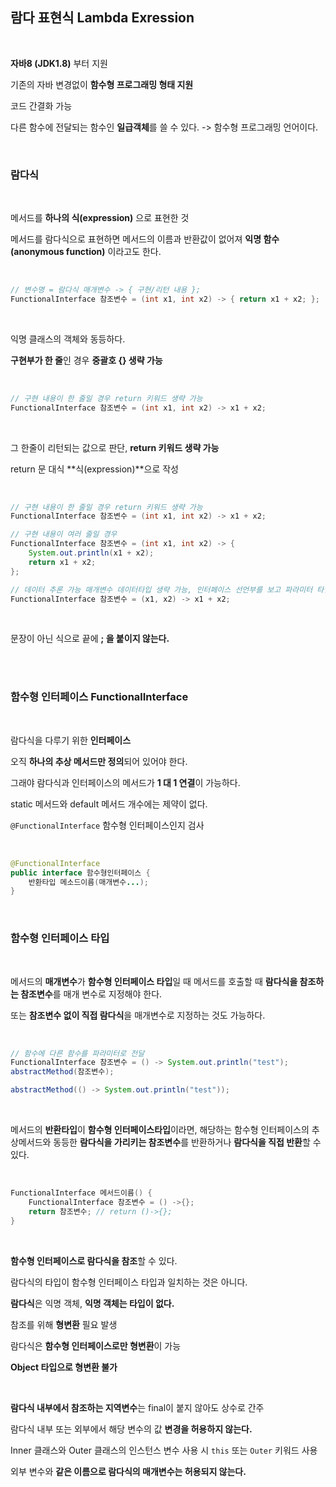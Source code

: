 ## 람다 표현식 Lambda Exression

<br>

**자바8 (JDK1.8)** 부터 지원

기존의 자바 변경없이 **함수형 프로그래밍 형태 지원**

코드 간결화 가능

다른 함수에 전달되는 함수인 **일급객체**를 쓸 수 있다. -> 함수형 프로그래밍 언어이다.

<br>

### 람다식

<br>

메서드를 **하나의 식(expression)** 으로 표현한 것

메서드를 람다식으로 표현하면 메서드의 이름과 반환값이 없어져 **익명 함수(anonymous function)** 이라고도 한다.

<br>

```java
// 변수명 = 람다식 매개변수 -> { 구현/리턴 내용 };
FunctionalInterface 참조변수 = (int x1, int x2) -> { return x1 + x2; };
```

<br>

익명 클래스의 객체와 동등하다.

**구현부가 한 줄**인 경우 **중괄호 {} 생략 가능**

<br>

```java
// 구현 내용이 한 줄일 경우 return 키워드 생략 가능
FunctionalInterface 참조변수 = (int x1, int x2) -> x1 + x2;
```

<br>

그 한줄이 리턴되는 값으로 판단, **return 키워드 생략 가능**

return 문 대식 **식(expression)**으로 작성


<br>

```java
// 구현 내용이 한 줄일 경우 return 키워드 생략 가능
FunctionalInterface 참조변수 = (int x1, int x2) -> x1 + x2;

// 구현 내용이 여러 줄일 경우
FunctionalInterface 참조변수 = (int x1, int x2) -> {
	System.out.println(x1 + x2);
	return x1 + x2;
};

// 데이터 추론 가능 매개변수 데이터타입 생략 가능, 인터페이스 선언부를 보고 파라미터 타입을 판단
FunctionalInterface 참조변수 = (x1, x2) -> x1 + x2;
```

<br>

문장이 아닌 식으로 끝에 **; 을 붙이지 않는다.**

<br><br>

### 함수형 인터페이스 FunctionalInterface

<br>

람다식을 다루기 위한 **인터페이스**

오직 **하나의 추상 메서드만 정의**되어 있어야 한다.

그래야 람다식과 인터페이스의 메서드가 **1 대 1 연결**이 가능하다.

static 메서드와 default 메서드 개수에는 제약이 없다.

`@FunctionalInterface` 함수형 인터페이스인지 검사

<br>

```java
@FunctionalInterface
public interface 함수형인터페이스 {
	반환타입 메소드이름(매개변수...);
}

```

<br>

### 함수형 인터페이스 타입

<br>

메서드의 **매개변수**가 **함수형 인터페이스 타입**일 때 메서드를 호출할 때 **람다식을 참조하는 참조변수**를 매개 변수로 지정해야 한다.

또는 **참조변수 없이 직접 람다식**을 매개변수로 지정하는 것도 가능하다.

<br>

```java
// 함수에 다른 함수를 파라미터로 전달
FunctionalInterface 참조변수 = () -> System.out.println("test");
abstractMethod(참조변수);

abstractMethod(() -> System.out.println("test"));
```

<br>

메서드의 **반환타입**이 **함수형 인터페이스타입**이라면, 해당하는 함수형 인터페이스의 추상메서드와 동등한 **람다식을 가리키는 참조변수**를 반환하거나 **람다식을 직접 반환**할 수 있다.

<br>

```java
FunctionalInterface 메서드이름() {
    FunctionalInterface 참조변수 = () ->{};
    return 참조변수; // return ()->{};
}
```

<br>

**함수형 인터페이스로 람다식을 참조**할 수 있다.

람다식의 타입이 함수형 인터페이스 타입과 일치하는 것은 아니다.

**람다식**은 익명 객체, **익명 객체는 타입이 없다.**

참조를 위해 **형변환** 필요 발생

람다식은 **함수형 인터페이스로만 형변환**이 가능

**Object 타입으로 형변환 불가**

<br>

**람다식 내부에서 참조하는 지역변수**는 final이 붙지 않아도 상수로 간주

람다식 내부 또는 외부에서 해당 변수의 값 **변경을 허용하지 않는다.**

Inner 클래스와 Outer 클래스의 인스턴스 변수 사용 시 `this` 또는 `Outer` 키워드 사용

외부 변수와 **같은 이름으로 람다식의 매개변수는 허용되지 않는다.**